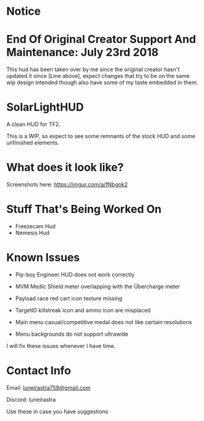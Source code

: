 # Notice
# End Of Original Creator Support And Maintenance: July 23rd 2018 
This hud has been taken over by me since the original creator hasn't updated it since [Line above], expect changes that try to be on the same wip design intended though also have some of my taste embedded in them.

# SolarLightHUD
A clean HUD for TF2.

This is a WIP, so expect to see some remnants of the stock HUD and some unfinished elements.

# What does it look like?

Screenshots here: https://imgur.com/a/fNbgnk2

# Stuff That's Being Worked On
* Freezecam Hud
* Nemesis Hud

# Known Issues

* Pip-boy Engineer HUD does not work correctly

* MVM Medic Shield meter overlapping with the Übercharge meter

* Payload race red cart icon texture missing

* TargetID killstreak icon and ammo icon are misplaced

* Main menu casual/competitive medal does not like certain resolutions

* Menu backgrounds do not support ultrawide

I will fix these issues whenever I have time.

# Contact Info
Email: luneirastra759@gmail.com

Discord: luneirastra

Use these in case you have suggestions
